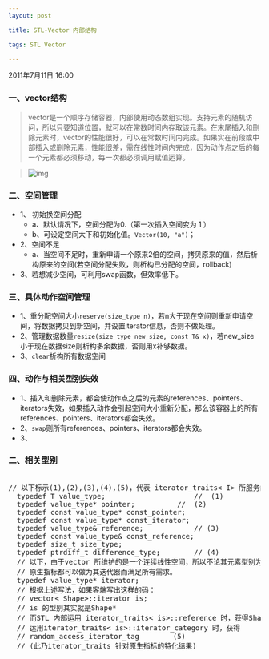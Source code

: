 ```yaml
---
layout: post

title: STL-Vector 内部结构

tags: STL Vector

---
```


<script type="text/javascript" src="/js/syntax-js/shBrushCpp.js"></script>

2011年7月11日
16:00

### 一、vector结构
> vector是一个顺序存储容器，内部使用动态数组实现。支持元素的随机访问，所以只要知道位置，就可以在常数时间内存取该元素。在末尾插入和删除元素时，vector的性能很好，可以在常数时间内完成。如果实在前段或中部插入或删除元素，性能很差，需在线性时间内完成，因为动作点之后的每一个元素都必须移动，每一次都必须调用赋值运算。

> ![img](http://farm9.staticflickr.com/8130/8748723621_8399faf990.jpg)

### 二、空间管理
* 1、 初始换空间分配
    * a、默认请况下，空间分配为0.（第一次插入空间变为 1 ）
    * b、可设定空间大下和初始化值。`Vector(10, "a")`；
* 2、空间不足
    * a、当空间不足时，重新申请一个原来2倍的空间，拷贝原来的值，然后析构原来的空间(若空间分配失败，则析构已分配的空间，rollback)
* 3、若想减少空间，可利用swap函数，但效率低下。

 
### 三、具体动作空间管理
* 1、重分配空间大小`reserve(size_type n)`，若n大于现在空间则重新申请空间，将数据拷贝到新空间，并设置iterator信息，否则不做处理。
* 2、管理数据数量`resize(size_type new_size, const T& x)`，若new_size小于现在数据size则析构多余数据，否则用x补够数据。
* 3、`clear`析构所有数据空间

### 四、动作与相关型别失效
* 1、插入和删除元素，都会使动作点之后的元素的references、pointers、iterators失效，如果插入动作会引起空间大小重新分配，那么该容器上的所有references、pointers、iterators都会失效。
* 2、`swap`则所有references、pointers、iterators都会失效。
* 3、
 
### 二、相关型别
 <pre class="brush: cpp"> 
// 以下标示(1),(2),(3),(4),(5)，代表 iterator_traits< I> 所服务的5个型别。
  typedef T value_type;						//  (1)
  typedef value_type* pointer;			//  (2)
  typedef const value_type* const_pointer;
  typedef const value_type* const_iterator;
  typedef value_type& reference;			// (3)
  typedef const value_type& const_reference;
  typedef size_t size_type;
  typedef ptrdiff_t difference_type;		// (4)
  // 以下，由于vector 所维护的是一个连续线性空间，所以不论其元素型别为何，
  // 原生指标都可以做为其迭代器而满足所有需求。
  typedef value_type* iterator;
  // 根据上述写法，如果客端写出这样的码：
  // vector< Shape>::iterator is;
  // is 的型别其实就是Shape*
  // 而STL 内部运用 iterator_traits< is>::reference 时，获得Shape&
  // 运用iterator_traits< is>::iterator_category 时，获得
  // random_access_iterator_tag        (5)
  // (此乃iterator_traits 针对原生指标的特化结果)
 </pre>
